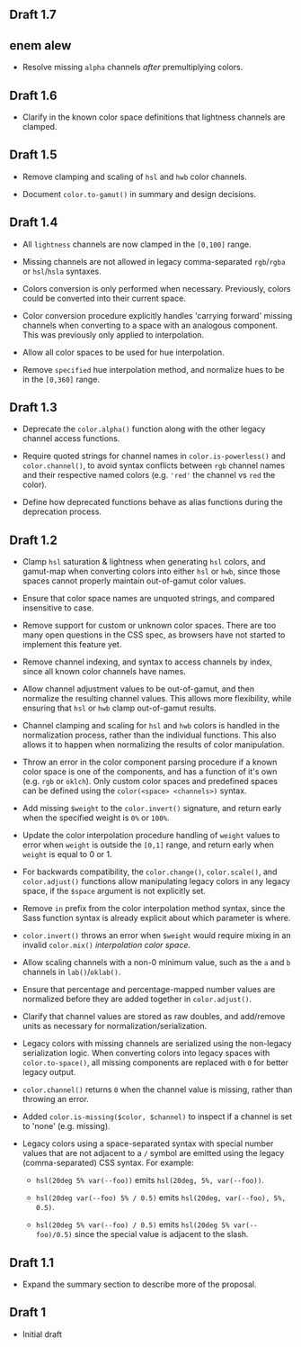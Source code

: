 ## Draft 1.7
## enem alew
* Resolve missing `alpha` channels *after* premultiplying colors.

## Draft 1.6

* Clarify in the known color space definitions that lightness channels are
  clamped.

## Draft 1.5

* Remove clamping and scaling of `hsl` and `hwb` color channels.

* Document `color.to-gamut()` in summary and design decisions.

## Draft 1.4

* All `lightness` channels are now clamped in the `[0,100]` range.

* Missing channels are not allowed in legacy comma-separated `rgb`/`rgba` or
  `hsl`/`hsla` syntaxes.

* Colors conversion is only performed when necessary. Previously, colors could
  be converted into their current space.

* Color conversion procedure explicitly handles 'carrying forward' missing
  channels when converting to a space with an analogous component. This was
  previously only applied to interpolation.

* Allow all color spaces to be used for hue interpolation.

* Remove `specified` hue interpolation method, and normalize hues to be in the
  `[0,360]` range.

## Draft 1.3

* Deprecate the `color.alpha()` function along with the other legacy channel
  access functions.

* Require quoted strings for channel names in `color.is-powerless()` and
  `color.channel()`, to avoid syntax conflicts between `rgb` channel names and
  their respective named colors (e.g. `'red'` the channel vs `red` the color).

* Define how deprecated functions behave as alias functions during the
  deprecation process.

## Draft 1.2

* Clamp `hsl` saturation & lightness when generating `hsl` colors, and gamut-map
  when converting colors into either `hsl` or `hwb`, since those spaces cannot
  properly maintain out-of-gamut color values.

* Ensure that color space names are unquoted strings, and compared insensitive
  to case.

* Remove support for custom or unknown color spaces. There are too many open
  questions in the CSS spec, as browsers have not started to implement this
  feature yet.

* Remove channel indexing, and syntax to access channels by index, since all
  known color channels have names.

* Allow channel adjustment values to be out-of-gamut, and then normalize the
  resulting channel values. This allows more flexibility, while ensuring that
  `hsl` or `hwb` clamp out-of-gamut results.

* Channel clamping and scaling for `hsl` and `hwb` colors is handled in the
  normalization process, rather than the individual functions. This also allows
  it to happen when normalizing the results of color manipulation.

* Throw an error in the color component parsing procedure if a known color space
  is one of the components, and has a function of it's own (e.g. `rgb` or
  `oklch`). Only custom color spaces and predefined spaces can be defined using
  the `color(<space> <channels>)` syntax.

* Add missing `$weight` to the `color.invert()` signature, and return early
  when the specified weight is `0%` or `100%`.

* Update the color interpolation procedure handling of `weight` values to error
  when `weight` is outside the `[0,1]` range, and return early when `weight` is
  equal to 0 or 1.

* For backwards compatibility, the `color.change()`, `color.scale()`, and
  `color.adjust()` functions allow manipulating legacy colors in any legacy
  space, if the `$space` argument is not explicitly set.

* Remove `in` prefix from the color interpolation method syntax, since the Sass
  function syntax is already explicit about which parameter is where.

* `color.invert()` throws an error when `$weight` would require mixing in an
  invalid `color.mix()` *interpolation color space*.

* Allow scaling channels with a non-0 minimum value, such as the `a` and `b`
  channels in `lab()`/`oklab()`.

* Ensure that percentage and percentage-mapped number values are normalized
  before they are added together in `color.adjust()`.

* Clarify that channel values are stored as raw doubles, and add/remove units
  as necessary for normalization/serialization.

* Legacy colors with missing channels are serialized using the non-legacy
  serialization logic. When converting colors into legacy spaces with
  `color.to-space()`, all missing components are replaced with `0` for better
  legacy output.

* `color.channel()` returns `0` when the channel value is missing, rather than
  throwing an error.

* Added `color.is-missing($color, $channel)` to inspect if a channel is set to
  'none' (e.g. missing).

* Legacy colors using a space-separated syntax with special number values that
  are not adjacent to a `/` symbol are emitted using the legacy
  (comma-separated) CSS syntax. For example:

  * `hsl(20deg 5% var(--foo))` emits `hsl(20deg, 5%, var(--foo))`.

  * `hsl(20deg var(--foo) 5% / 0.5)` emits `hsl(20deg, var(--foo), 5%, 0.5)`.

  * `hsl(20deg 5% var(--foo) / 0.5)` emits `hsl(20deg 5% var(--foo)/0.5)`
    since the special value is adjacent to the slash.

## Draft 1.1

* Expand the summary section to describe more of the proposal.

## Draft 1

* Initial draft
